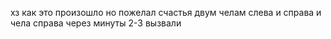 хз как это произошло но пожелал счастья двум челам слева и справа и чела справа через минуты 2-3 вызвали